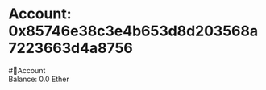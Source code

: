 
Account: 0x85746e38c3e4b653d8d203568a7223663d4a8756
===================================================
  
#📜Account  
Balance: 0.0 Ether